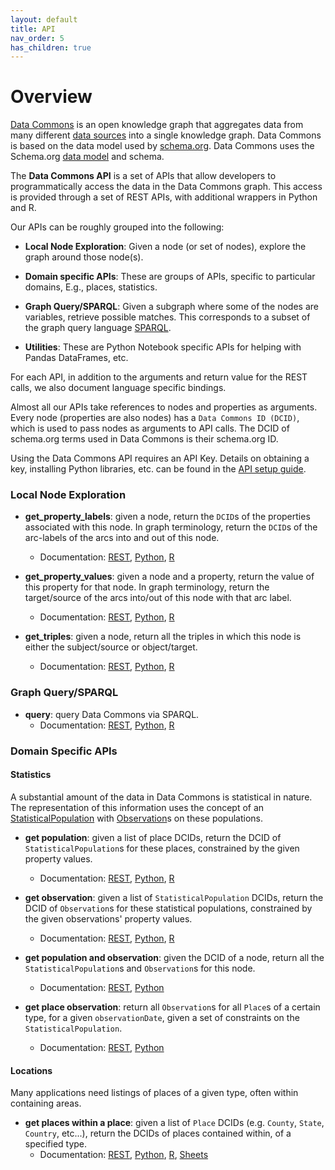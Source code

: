 ```yaml
---
layout: default
title: API
nav_order: 5
has_children: true
---
```

# Overview

[Data Commons](https://datacommons.org) is an open knowledge graph that
aggregates data from many different [data sources](https://datacommons.org/datasets)
into a single knowledge graph. Data Commons is based on the data model <link> used by [schema.org](https://schema.org).
Data Commons uses the Schema.org [data model](https://schema.org/docs/datamodel.html) and schema.

The **Data Commons API** is a set of APIs that allow developers to
programmatically access the data in the Data Commons graph. This access is
provided through a set of REST APIs, with additional wrappers in Python and R.

Our APIs can be roughly grouped into the following:

-   **Local Node Exploration**: Given a node (or set of nodes), explore the
    graph around those node(s).

-   **Domain specific APIs**: These are groups of APIs, specific to particular
    domains, E.g., places, statistics.

-   **Graph Query/SPARQL**: Given a subgraph where some of the nodes are
    variables, retrieve possible matches. This corresponds to a subset of the
    graph query language [SPARQL](https://www.w3.org/TR/rdf-sparql-query/).

-   **Utilities**: These are Python Notebook specific APIs for helping with
    Pandas DataFrames, etc.

For each API, in addition to the arguments and return value for the REST calls,
we also document language specific bindings.

Almost all our APIs take references to nodes and properties as arguments. Every
node (properties are also nodes) has a `Data Commons ID (DCID)`, which is used
to pass nodes as arguments to API calls. The DCID of schema.org terms used in
Data Commons is their schema.org ID.


Using the Data Commons API requires an API Key. Details on obtaining a key,
installing Python libraries, etc. can be found in the
[API setup guide](/api/setup.html).

### Local Node Exploration

-   **get_property_labels**: given a node, return the `DCID`s of the properties
    associated with this node. In graph terminology, return the `DCID`s of the
    arc-labels of the arcs into and out of this node.
    -   Documentation: [REST](/api/rest/property_label.html),
    [Python](/api/python/property_label.html),
    [R](/api/r/property_label.html)

-   **get_property_values**: given a node and a property, return the value of
    this property for that node. In graph terminology, return the target/source
    of the arcs into/out of this node with that arc label.
    -   Documentation: [REST](/api/rest/property_value.html),
    [Python](/api/python/property_value.html),
    [R](/api/r/property_value.html)

-   **get_triples**: given a node, return all the triples in which this node is
    either the subject/source or object/target.
    -   Documentation: [REST](/api/rest/triple.html),
    [Python](/api/python/triple.html),
    [R](/api/r/triple.html)

### Graph Query/SPARQL

-   **query**: query Data Commons via SPARQL.
    -   Documentation: [REST](/api/rest/query.html),
    [Python](/api/python/query.html),
    [R](/api/r/query.html)

### Domain Specific APIs

#### Statistics

A substantial amount of the data in Data Commons is statistical in nature. The
representation of this information uses the concept of an
[StatisticalPopulation](https://browser.datacommons.org/kg?dcid=StatisticalPopulation)
with [Observation](https://browser.datacommons.org/kg?dcid=Observation)s on
these populations.

-   **get population**: given a list of place DCIDs, return the DCID of
    `StatisticalPopulation`s for these places, constrained by the given property
    values.
    -   Documentation: [REST](/api/rest/population.html),
    [Python](/api/python/population.html),
    [R](/api/r/population.html)

-   **get observation**: given a list of `StatisticalPopulation` DCIDs, return
    the DCID of `Observation`s for these statistical populations, constrained by
    the given observations' property values.
    -   Documentation: [REST](/api/rest/observation.html),
    [Python](/api/python/observation.html),
    [R](/api/r/observation.html)

-   **get population and observation**: given the DCID of a node, return all the
    `StatisticalPopulation`s and `Observation`s for this node.
    -   Documentation: [REST](/api/rest/pop_obs.html),
    [Python](/api/python/pop_obs.html)

-   **get place observation**: return all `Observation`s for all `Place`s of a
    certain type, for a given `observationDate`, given a set of constraints on
    the `StatisticalPopulation`.
    -   Documentation: [REST](/api/rest/place_obs.html),
    [Python](/api/python/place_obs.html)

#### Locations

Many applications need listings of places of a given type, often within
containing areas.

-   **get places within a place**: given a list of `Place` DCIDs (e.g. `County`,
    `State`, `Country`, etc...), return the DCIDs of places contained within, of
    a specified type.
    -   Documentation: [REST](/api/rest/place_in.html),
    [Python](/api/python/place_in.html),
    [R](/api/r/place_in.html), [Sheets](/api/sheets/places_in.html)

